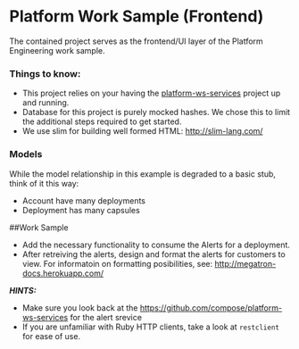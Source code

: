 Platform Work Sample (Frontend)
===============================

The contained project serves as the frontend/UI layer of the Platform Engineering work sample.

### Things to know:

* This project relies on your having the [platform-ws-services](https://github.com/compose/platform-ws-services) project up and running.
* Database for this project is purely mocked hashes.  We chose this to limit the additional steps required to get started.
* We use slim for building well formed HTML: http://slim-lang.com/

### Models

While the model relationship in this example is degraded to a basic
stub, think of it this way:

* Account have many deployments
* Deployment has many capsules

##Work Sample

* Add the necessary functionality to consume the Alerts for a deployment.
* After retreiving the alerts, design and format the alerts for customers to view.  For informatoin on formatting posibilities, see: http://megatron-docs.herokuapp.com/

***HINTS:***

* Make sure you look back at the https://github.com/compose/platform-ws-services for the alert srevice
* If you are unfamiliar with Ruby HTTP clients, take a look at `restclient` for ease of use.

